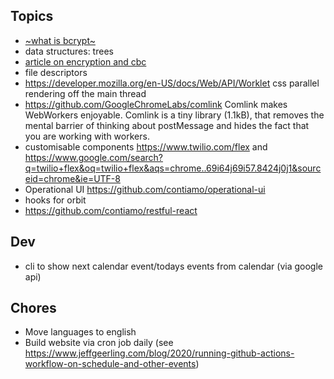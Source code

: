 ## Topics

- [~what is bcrypt~](./security/cryptography.md#Protecting passwords with salts)
- data structures: trees
- [article on encryption and cbc](https://justinboyerwriter.com/2017/07/29/developers-guide-cryptography-basics/)
- file descriptors
- https://developer.mozilla.org/en-US/docs/Web/API/Worklet css parallel rendering off the main thread
- https://github.com/GoogleChromeLabs/comlink Comlink makes WebWorkers enjoyable. Comlink is a tiny library (1.1kB), that removes the mental barrier of thinking about postMessage and hides the fact that you are working with workers.
- customisable components https://www.twilio.com/flex and https://www.google.com/search?q=twilio+flex&oq=twilio+flex&aqs=chrome..69i64j69i57.8424j0j1&sourceid=chrome&ie=UTF-8
- Operational UI https://github.com/contiamo/operational-ui
- hooks for orbit
- https://github.com/contiamo/restful-react

## Dev

- cli to show next calendar event/todays events from calendar (via google api)

## Chores

- Move languages to english
- Build website via cron job daily (see https://www.jeffgeerling.com/blog/2020/running-github-actions-workflow-on-schedule-and-other-events)
